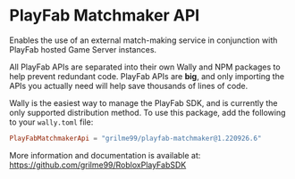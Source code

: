 # PlayFab Matchmaker API

Enables the use of an external match-making service in conjunction with PlayFab hosted Game Server instances.

All PlayFab APIs are separated into their own Wally and NPM packages to help prevent redundant code.
PlayFab APIs are **big**, and only importing the APIs you actually need will help save thousands of lines of code.

Wally is the easiest way to manage the PlayFab SDK, and is currently the only supported distribution method.
To use this package, add the following to your `wally.toml` file:

```toml
PlayFabMatchmakerApi = "grilme99/playfab-matchmaker@1.220926.6"
```

More information and documentation is available at:
https://github.com/grilme99/RobloxPlayFabSDK
